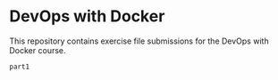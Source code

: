 # DevOps with Docker

This repository contains exercise file submissions for the DevOps with Docker course.

```
part1
```
